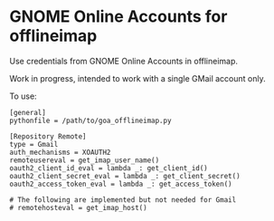 GNOME Online Accounts for offlineimap
=====================================

Use credentials from GNOME Online Accounts in offlineimap.

Work in progress, intended to work with a single GMail account only.

To use:

    [general]
    pythonfile = /path/to/goa_offlineimap.py

    [Repository Remote]
    type = Gmail
    auth_mechanisms = XOAUTH2
    remoteusereval = get_imap_user_name()
    oauth2_client_id_eval = lambda _: get_client_id()
    oauth2_client_secret_eval = lambda _: get_client_secret()
    oauth2_access_token_eval = lambda _: get_access_token()

    # The following are implemented but not needed for Gmail
    # remotehosteval = get_imap_host()
